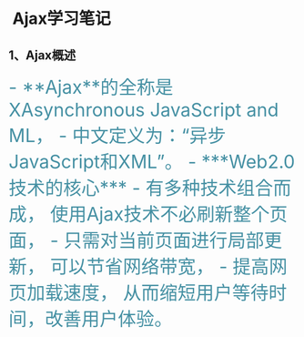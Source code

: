#  Ajax学习笔记
## 1、Ajax概述
<font color="#4590a3" size = "6px">
- **Ajax**的全称是XAsynchronous JavaScript and ML，   
- 中文定义为：“异步JavaScript和XML”。  
- ***Web2.0技术的核心***  
- 有多种技术组合而成，  使用Ajax技术不必刷新整个页面，  
- 只需对当前页面进行局部更新，  可以节省网络带宽，
- 提高网页加载速度，  从而缩短用户等待时间，改善用户体验。
<font>

